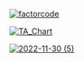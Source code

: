 [![factorcode](https://user-images.githubusercontent.com/8466209/205431165-24d484fc-c7a2-4482-b2c2-61de97495a67.png)](https://docs.factorcode.org/content/article-vocab-index.html)

[![TA_Chart](https://user-images.githubusercontent.com/8466209/204839094-d6b1713d-af4e-4fee-b073-3fe84e1e9275.png)](https://tfhub.dev/)

[![2022-11-30 (5)](https://user-images.githubusercontent.com/8466209/205431468-6777265f-63a8-42ea-b454-d45227478362.png)
](https://github.com/factor/factor/)
